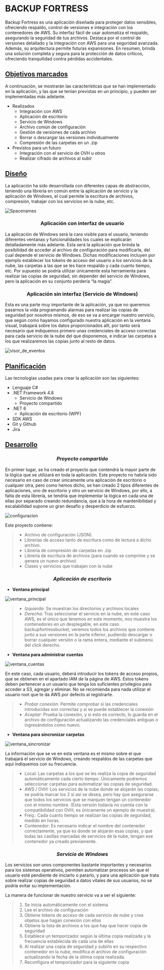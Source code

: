 # BACKUP FORTRESS
Backup Fortress es una aplicación diseñada para proteger datos sensibles, ofreciendo respaldo, control de versiones e integración con los contenedores de AWS. Su interfaz fácil de usar automatiza el respaldo, asegurando la seguridad de tus archivos. Destaca por el control de versiones detallado y la integración con AWS para una seguridad avanzada. Además, su arquitectura permite futuras expansiones. En resumen, brinda una solución completa y segura para la protección de datos críticos, ofreciendo tranquilidad contra pérdidas accidentales.

## <u>Objetivos marcados</u>
A continuación, se mostrarán las características que se han implementado en la 
aplicación, y las que se tenían previstas en un principio, y pueden ser implementadas 
más adelante.
* Realizados
  * Integración con AWS
  * Aplicación de escritorio 
  * Servicio de Windows
  * Archivo común de configuración
  * Gestión de versiones de cada archivo
  * Borrar o descargar las versiones individualmente
  * Compresión de las carpetas en un .zip
* Previstos para un futuro
  * Integración con el servicio de OVH u otros
  * Realizar cifrado de archivos al subir

## <u>Diseño</u>
La aplicación ha sido desarrollada con diferentes capas de abstracción, teniendo una 
librería en común entre la aplicación de servicio y la aplicación de Windows, el cual 
permite la escritura de archivos, compresión, trabajar con los servicios en la nube, etc.

![Spacenames](./readme/Diagrama_spacenames.png "spacenames")

### <p style="text-align:center">Aplicación con interfaz de usuario</p>
La aplicación de Windows será la cara visible para el usuario, teniendo diferentes 
ventanas y funcionalidades los cuales se explicarán detalladamente más adelante.
Esta será la aplicación que brinda la posibilidad de acceder al archivo de configuración 
para modificarla, del cual depende el servicio de Windows. Dichas modificaciones 
incluyen por ejemplo establecer los tokens de acceso del usuario a los servicios de la 
nube, las carpetas a las que se les hace respaldo y cada cuanto tiempo, etc. 
Por supuesto se podría utilizar únicamente esta herramienta para realizar las copias 
de seguridad, sin depender del servicio de Windows, pero la aplicación en su conjunto 
perdería “la magia”.

### <p style="text-align:center">Aplicación sin interfaz (Servicio de Windows)</p>
Esta es una parte muy importante de la aplicación, ya que no queremos pasarnos la 
vida programando alarmas para realizar las copias de seguridad por nosotros mismos, 
de eso se va a encargar nuestro servicio, que según como hayamos configurado 
nuestra aplicación en la ventana visual, trabajará sobre los datos proporcionados allí, 
por tanto será necesario que indiquemos primero unas credenciales de acceso 
correctas para cada servicio de la nube del que disponemos, e indicar las carpetas a 
los que realizaremos las copias junto al resto de datos.

![visor_de_eventos](./readme/visor_de_eventos.png "visor_de_eventos")

## <u>Planificación</u>
Las tecnologías usadas para crear la aplicación son las siguientes:
* Lenguaje C#
* .NET Framework 4.8
  * Servicio de Windows
  * Proyecto compartido
* .NET 6
  * Aplicación de escritorio (WPF)
* SDK AWS
* Git y Github
* Jira

## <u>Desarrollo</u>
### ***<p style="text-align:center">Proyecto compartido</p>***

En primer lugar, se ha creado el proyecto que contendrá la mayor parte de la lógica 
que se utilizará en toda la aplicación. 
Este proyecto no habría sido necesario en caso de crear únicamente una aplicación 
de escritorio o cualquier otra, pero como hemos dicho, se han creado 2 tipos diferentes 
de aplicaciones, uno de escritorio y otro un servicio de Windows, por ello, a falta de 
esta librería, se tendría que implementar la lógica en cada una de ellas por separado 
creando redundancia, que a la hora de mantenibilidad y escalabilidad supone un gran 
desafío y desperdicio de esfuerzo.

![configuracion](./readme/estructura_config_json.png "configuracion")

Este proyecto contiene:
> - Archivo de configuración (JSON).
> - Librerías de acceso tanto de escritura como de lectura a dicho archivo.
> - Librería de compresión de carpetas en .zip
> - Librería de escritura de archivos (para cuando se comprime y se genera un nuevo archivo)
> - Clases y servicios que trabajan con la nube

### ***<p style="text-align:center">Aplicación de escritorio</p>***
* **Ventana principal**

![ventana_principal](./readme/app_escritorio_princip.png "ventana_principal")

> - *Izquierda*: Se muestran los directorios y archivos locales
> - *Derecha*: Tras seleccionar el servicio en la nube, en este caso AWS, es el único 
que tenemos en este momento, nos muestra los contenedores en un 
desplegable, en este caso backupfortressbucket, veremos todos los archivos 
que contiene junto a sus versiones en la parte inferior, pudiendo descargar o 
borrar cualquier versión o la rama entera, mediante el submenú del click 
derecho.

* **Ventana para administrar cuentas**

![ventana_cuentas](./readme/modificar_credenciales.png "ventana_cuentas")

En este caso, cada usuario, deberá introducir los tokens de acceso propios, que se 
obtienen en el apartado IAM de la página de AWS. Estos tokens deben pertenecer a 
un usuario que tenga los suficientes privilegios para acceder a S3, agregar y eliminar.
No se recomienda para nada utilizar el usuario root que te da AWS por defecto al 
registrarte.

> - *Probar conexión*: Permite comprobar si las credenciales introducidas son 
correctas y si se puede establecer la conexión
> - *Aceptar*: Prueba la conexión, y si esto es correcto, lo guarda en el archivo de 
configuración actualizando las credenciales antiguas o ingresándolos como 
nuevo.

* **Ventana para sincronizar carpetas**

![ventana_sincronizar](./readme/sinc_carpetas.png "ventana_sincronizar")

La información que se ve en esta ventana es el mismo sobre el que trabajará el 
servicio de Windows, creando respaldos de las carpetas que aquí indiquemos con su 
frecuencia.

> - Local: Las carpetas a los que se les realiza la copia de seguridad automáticamente cada cierto tiempo. Únicamente podremos seleccionar carpetas para automatizar las copias de seguridad.
> - AWS / OVH: Los servicios de la nube donde se alojarán las copias, se podría marcar los 2 si así se desea, pero hay que asegurarse que todos los servicios que se marquen tengan un contenedor con el mismo nombre. (Esta versión todavía no cuenta con la compatibilidad con OVH, es únicamente un ejemplo de muestra).
> - Freq.: Cada cuanto tiempo se realizan las copias de seguridad, medido en horas.
> - Contenedor: Es necesario indicar el nombre del contenedor correctamente, ya que es donde se alojarán esas copias, y que todas las casillas marcadas de servicios de la nube, tengan ese contenedor ya creado previamente.

### ***<p style="text-align:center">Servicio de Windows</p>***

Los servicios son unos componentes bastante importantes y necesarios para los 
sistemas operativos, permiten automatizar procesos sin que el usuario esté pendiente 
de iniciarlo o pararlo, y para una aplicación que trata sobre realizar copias de 
seguridad a datos vitales de sus usuarios, no se podría evitar su implementación.

La manera de funcionar de nuestro servicio va a ser el siguiente:
>1. Se inicia automáticamente con el sistema
>1. Lee el archivo de configuración
>1. Obtiene tokens de acceso de cada servicio de nube y crea objetos que 
hagan conexión con ellos
>1. Obtiene la lista de archivos a los que hay que hacer copia de seguridad
>1. Establece un temporizador según la última copia realizada y la frecuencia 
establecida de cada una de ellas
>1. Al realizar una copia de seguridad y subirlo en su respectivo contenedor en 
la nube, modifica el archivo de configuración actualizando la fecha de la 
última copia realizada.
>1. Reconfigura el temporizador para la siguiente copia